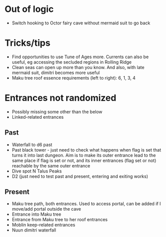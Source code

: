 # Out of logic

- Switch hooking to Octor fairy cave without mermaid suit to go back

# Tricks/tips

- Find opportunities to use Tune of Ages more. Currents can also be useful, eg accessing the secluded regions in Rolling Ridge
- Clean seas can open up more than you know. And also, with late mermaid suit, dimitri becomes more useful
- Maku tree roof essence requirements (left to right): 6, 1, 3, 4

# Entrances not randomized
- Possibly missing some other than the below
- Linked-related entrances

## Past
- Waterfall to d6 past
- Past black tower - just need to check what happens when flag is set that turns it into last dungeon. Aim is to make its outer entrance lead to the same place if flag is set or not, and its inner entrances (flag set or not) reachable by the same outer entrance
- Dive spot N Talus Peaks
- D2 (just need to test past and present, entering and exiting works)

## Present
- Maku tree path, both entrances. Used to access portal, can be added if I move/add portal outside the cave
- Entrance into Maku tree
- Entrance from Maku tree to her roof entrances
- Moblin keep-related entrances
- Nuun dimitri waterfall